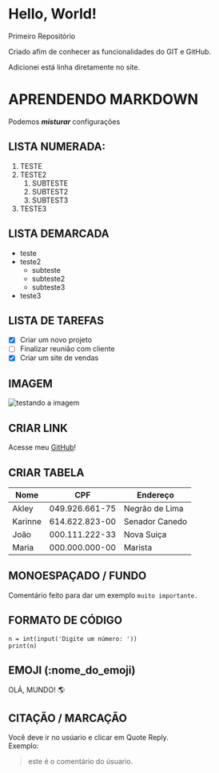 # Hello, World!
 Primeiro Repositório 

 Criado afim de conhecer as funcionalidades do GIT e GitHub.
 
 Adicionei está linha diretamente no site.
 
 # APRENDENDO MARKDOWN
Podemos __*misturar*__  configurações

## LISTA NUMERADA:
1. TESTE
4. TESTE2
   1. SUBTESTE
   2. SUBTEST2
   3. SUBTEST3
7. TESTE3

## LISTA DEMARCADA
* teste
* teste2
   * subteste
   * subteste2
   * subteste3
* teste3

## LISTA DE TAREFAS
- [x] Criar um novo projeto
- [ ] Finalizar reunião com cliente
- [x] Criar um site de vendas

## IMAGEM
![testando a imagem](https://user-images.githubusercontent.com/111058654/215624368-35121f6a-ebf1-4e82-abeb-5d642e880c8f.png)

## CRIAR LINK
Acesse meu [GitHub](https://github.com/Akley13)!

## CRIAR TABELA
Nome | CPF | Endereço
---|---|---
Akley | 049.926.661-75 | Negrão de Lima
Karinne | 614.622.823-00 | Senador Canedo
João | 000.111.222-33 | Nova Suiça
Maria | 000.000.000-00 | Marista

## MONOESPAÇADO / FUNDO
Comentário feito para dar um exemplo `muito importante.`

## FORMATO DE CÓDIGO
```
n = int(input('Digite um número: '))
print(n)
```

## EMOJI (:nome_do_emoji)
OLÁ, MUNDO! 🌎

## CITAÇÃO / MARCAÇÃO
Você deve ir no usúario e clicar em Quote Reply.      
Exemplo:
> este é o comentário do úsuario.
## 
